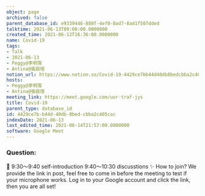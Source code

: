 ```yaml
---
object: page
archived: false
parent_database_id: e9339446-880f-4ef0-8ad7-8ad1f507dded
talktime: 2021-06-13T09:00:00.0000000
created_time: 2021-06-12T16:36:00.0000000
name: Covid-19
tags:
- Talk
- 2021-06-13
- Peggy@李明霈
- Antina@張庭瑄
notion_url: https://www.notion.so/Covid-19-4429ce7bb44d40db8bedcbba2c405cac
hosts:
- Peggy@李明霈
- Antina@張庭瑄
meeting_link: https://meet.google.com/uor-traf-jys
title: Covid-19
parent_type: database_id
id: 4429ce7b-b44d-40db-8bed-cbba2c405cac
indexDate: 2021-06-13
last_edited_time: 2021-06-14T21:57:00.0000000
software: Google Meet
---
```


### Question:


   
   
   
   
   
📅
9:30～9:40 self-introduction
9:40～10:30 discusstions
✨
How to join?
We provide the link in post, feel free to come in before the meeting to test if your microphone works. Log in to your Google account and click the link, then you are all set!

